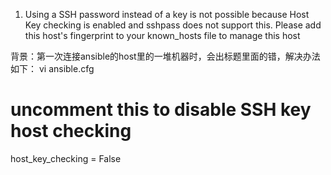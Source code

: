 1. Using a SSH password instead of a key is not possible because Host Key checking is enabled and sshpass does not support this.  Please add this host's fingerprint to your known_hosts file to manage this host


背景：第一次连接ansible的host里的一堆机器时，会出标题里面的错，解决办法如下： 
vi ansible.cfg 
# uncomment this to disable SSH key host checking 
host_key_checking = False 